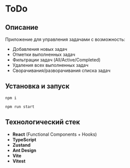 # ToDo

## Описание

Приложение для управления задачами с возможность:

- Добавления новых задач
- Отметки выполненных задач
- Фильтрации задач (All/Active/Completed)
- Удаления всех выполненных задач
- Сворачивания/разворачивания списка задач

## Установка и запуск

```shell
npm i
```

```shell
npm run start
```

## Технологический стек

- **React** (Functional Components + Hooks)
- **TypeScript**
- **Zustand**
- **Ant Design**
- **Vite**
- **Vitest**

